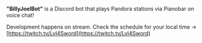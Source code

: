 **"BillyJoelBot"** is a Discord bot that plays Pandora stations via Pianobar on voice chat!

Development happens on stream. Check the schedule for your local time -> [https://twitch.tv/Lvl4Sword](https://twitch.tv/Lvl4Sword)

